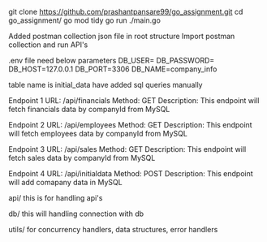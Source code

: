 git clone https://github.com/prashantpansare99/go_assignment.git
cd go_assignment/
go mod tidy
go run ./main.go

Added postman collection json file in root structure
Import postman collection and run API's

.env file need below parameters
DB_USER=
DB_PASSWORD=
DB_HOST=127.0.0.1
DB_PORT=3306
DB_NAME=company_info

table name is initial_data
have added sql queries manually

Endpoint 1
URL: /api/financials
Method: GET
Description: This endpoint will fetch financials data by companyId from MySQL

Endpoint 2
URL: /api/employees
Method: GET
Description: This endpoint will fetch employees data by companyId from MySQL

Endpoint 3
URL: /api/sales
Method: GET
Description: This endpoint will fetch sales data by companyId from MySQL

Endpoint 4
URL: /api/initialdata
Method: POST
Description: This endpoint will add comapany data in MySQL

api/
this is for handling api's

db/
this will handling connection with db

utils/
for concurrency handlers, data structures, error handlers